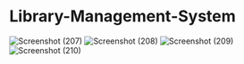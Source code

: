 # Library-Management-System
![Screenshot (207)](https://github.com/AmarpreetCheeta/Library-Management-System/assets/91008303/8db8ad6e-680d-4dbc-8316-e54af0ef045e)
![Screenshot (208)](https://github.com/AmarpreetCheeta/Library-Management-System/assets/91008303/aaa2f2a6-ccb0-4631-bc50-f18354e024bc)
![Screenshot (209)](https://github.com/AmarpreetCheeta/Library-Management-System/assets/91008303/5e104c37-0f97-4360-af3b-c2c0c4f4c293)
![Screenshot (210)](https://github.com/AmarpreetCheeta/Library-Management-System/assets/91008303/a3cd9d9c-52f0-437c-9797-f0a9471044fc)
